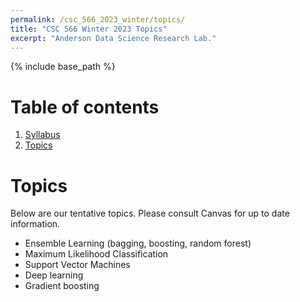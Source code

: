 ```yaml
---
permalink: /csc_566_2023_winter/topics/
title: "CSC 566 Winter 2023 Topics"
excerpt: "Anderson Data Science Research Lab."
---
```


{% include base_path %}

# Table of contents
1. [Syllabus](/csc_466_2022_winter/)
2. [Topics](/csc_466_2022_winter/topics/)

# Topics
Below are our tentative topics. Please consult Canvas for up to date information.

* Ensemble Learning (bagging, boosting, random forest)
* Maximum Likelihood Classification
* Support Vector Machines
* Deep learning
* Gradient boosting
